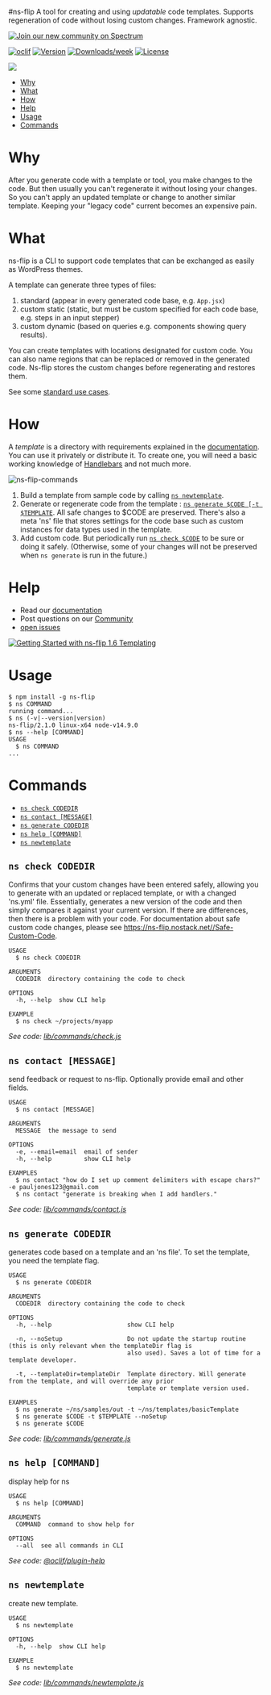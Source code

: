 #ns-flip
A tool for creating and using *updatable* code templates.  Supports regeneration of code without losing custom changes. Framework agnostic.

<a href="https://spectrum.chat/ns-flip">
    <img alt="Join our new community on Spectrum" src="https://withspectrum.github.io/badge/badge.svg">
  </a>
  
  
[![oclif](https://img.shields.io/badge/cli-oclif-brightgreen.svg)](https://oclif.io)
[![Version](https://img.shields.io/npm/v/ns-flip.svg)](https://npmjs.org/package/ns-flip)
[![Downloads/week](https://img.shields.io/npm/dw/ns-flip.svg)](https://npmjs.org/package/ns-flip)
[![License](https://img.shields.io/npm/l/ns-flip.svg)](https://github.com/NoStackApp/ns-flip/blob/master/package.json)

![](images/distributed-maintenance-2.x.png)


<!-- toc -->
* [Why](#why)
* [What](#what)
* [How](#how)
* [Help](#help)
* [Usage](#usage)
* [Commands](#commands)
<!-- tocstop -->

# Why
After you generate code with a template or tool, you make changes to the code.  But then usually you can't regenerate it without losing your changes.  So you can't apply an updated template or change to another similar template. Keeping your "legacy code" current becomes an expensive pain.  

# What
ns-flip is a CLI to support code templates that can be exchanged as easily as WordPress themes.

A template can generate three types of files:

1. standard (appear in every generated code base, e.g. `App.jsx`)
2. custom static (static, but must be custom specified for each code base, e.g. steps in an input stepper)
3. custom dynamic (based on queries e.g. components showing query results).

You can create templates with locations designated for custom code.  You can also name regions that can be replaced or removed in the generated code.  Ns-flip stores the custom changes before regenerating and restores them.

See some [standard use cases](https://ns-flip.nostack.net/Uses).

# How
A _template_ is a directory with requirements explained in the [documentation](https://ns-flip.nostack.net/).  You can use it privately or distribute it.  To create one, you will need a basic working knowledge of [Handlebars](https://handlebarsjs.com/guide/) and not much more.

![ns-flip-commands](images/ns-flip-2.x-commands.png)

1. Build a template from sample code by calling [`ns newtemplate`](#ns-newtemplate).  
2. Generate or regenerate code from the template : [`ns generate $CODE [-t $TEMPLATE`](#ns-generate-codedir).  All safe changes to $CODE are preserved.  There's also a meta 'ns' file that stores settings for the code base such as custom instances for data types used in the template.
3. Add custom code.  But periodically run  [`ns check $CODE`](#ns-check-codedir) to be sure or doing it safely.  (Otherwise, some of your changes will not be preserved when `ns generate` is run in the future.)

# Help

* Read our [documentation](https://ns-flip.nostack.net)
* Post questions on our [Community](https://spectrum.chat/ns-flip)
*  [open issues](https://github.com/NoStackApp/ns-flip/issues/new)

[![Getting Started with ns-flip 1.6 Templating](http://img.youtube.com/vi/_Wg1J9KKvns/0.jpg)](http://www.youtube.com/watch?v=_Wg1J9KKvns)


# Usage
<!-- usage -->
```sh-session
$ npm install -g ns-flip
$ ns COMMAND
running command...
$ ns (-v|--version|version)
ns-flip/2.1.0 linux-x64 node-v14.9.0
$ ns --help [COMMAND]
USAGE
  $ ns COMMAND
...
```
<!-- usagestop -->

# Commands
<!-- commands -->
* [`ns check CODEDIR`](#ns-check-codedir)
* [`ns contact [MESSAGE]`](#ns-contact-message)
* [`ns generate CODEDIR`](#ns-generate-codedir)
* [`ns help [COMMAND]`](#ns-help-command)
* [`ns newtemplate`](#ns-newtemplate)

## `ns check CODEDIR`

Confirms that your custom changes have been entered safely, allowing you to generate with an updated or replaced template, or with a changed 'ns.yml' file. Essentially, generates a new version of the code and then simply compares it against your current version.  If there are differences, then there is a problem with your code. For documentation about safe custom code changes, please see https://ns-flip.nostack.net//Safe-Custom-Code.

```
USAGE
  $ ns check CODEDIR

ARGUMENTS
  CODEDIR  directory containing the code to check

OPTIONS
  -h, --help  show CLI help

EXAMPLE
  $ ns check ~/projects/myapp
```

_See code: [lib/commands/check.js](https://github.com/NoStackApp/ns-flip/blob/v2.1.0/lib/commands/check.js)_

## `ns contact [MESSAGE]`

send feedback or request to ns-flip.  Optionally provide email and other fields.

```
USAGE
  $ ns contact [MESSAGE]

ARGUMENTS
  MESSAGE  the message to send

OPTIONS
  -e, --email=email  email of sender
  -h, --help         show CLI help

EXAMPLES
  $ ns contact "how do I set up comment delimiters with escape chars?" -e pauljones123@gmail.com
  $ ns contact "generate is breaking when I add handlers."
```

_See code: [lib/commands/contact.js](https://github.com/NoStackApp/ns-flip/blob/v2.1.0/lib/commands/contact.js)_

## `ns generate CODEDIR`

generates code based on a template and an 'ns file'.  To set the template, you need the template flag.

```
USAGE
  $ ns generate CODEDIR

ARGUMENTS
  CODEDIR  directory containing the code to check

OPTIONS
  -h, --help                     show CLI help

  -n, --noSetup                  Do not update the startup routine (this is only relevant when the templateDir flag is
                                 also used). Saves a lot of time for a template developer.

  -t, --templateDir=templateDir  Template directory. Will generate from the template, and will override any prior
                                 template or template version used.

EXAMPLES
  $ ns generate ~/ns/samples/out -t ~/ns/templates/basicTemplate
  $ ns generate $CODE -t $TEMPLATE --noSetup
  $ ns generate $CODE
```

_See code: [lib/commands/generate.js](https://github.com/NoStackApp/ns-flip/blob/v2.1.0/lib/commands/generate.js)_

## `ns help [COMMAND]`

display help for ns

```
USAGE
  $ ns help [COMMAND]

ARGUMENTS
  COMMAND  command to show help for

OPTIONS
  --all  see all commands in CLI
```

_See code: [@oclif/plugin-help](https://github.com/oclif/plugin-help/blob/v3.2.0/src/commands/help.ts)_

## `ns newtemplate`

create new template.

```
USAGE
  $ ns newtemplate

OPTIONS
  -h, --help  show CLI help

EXAMPLE
  $ ns newtemplate
```

_See code: [lib/commands/newtemplate.js](https://github.com/NoStackApp/ns-flip/blob/v2.1.0/lib/commands/newtemplate.js)_
<!-- commandsstop -->
